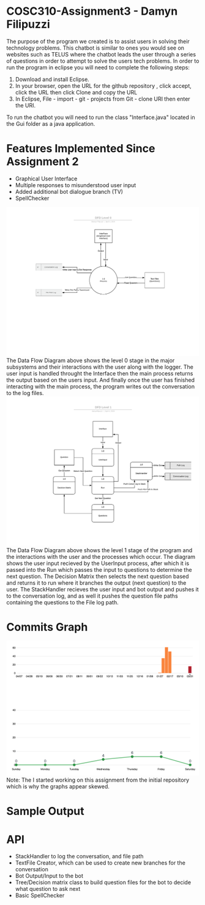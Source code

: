 # COSC310-Assignment3 - Damyn Filipuzzi


The purpose of the program we created is to assist users in solving their technology problems. This chatbot is similar to ones you would see on websites such as TELUS where the chatbot leads the user through a series of questions in order to attempt to solve the users tech problems. In order to run the program in eclipse you will need to complete the following steps:


1.	Download and install Eclipse.
2.	In your browser, open the URL for the github repository , click accept, click the URL then click Clone and copy the URL
3.	In Eclipse, File - import - git - projects from Git - clone URI then enter the URI.


To run the chatbot you will need to run the class "Interface.java" located in the Gui folder as a java application.

# Features Implemented Since Assignment 2
 - Graphical User Interface
 - Multiple responses to misunderstood user input
 - Added additional bot dialogue branch (TV)
 - SpellChecker

![Image](ReadMeImages/DFDLevel0.png)
The Data Flow Diagram above shows the level 0 stage in the major subsystems and their interactions with the user along with the logger. The user input is handled throught the Interface then the main process returns the output based on the users input. And finally once the user has finished interacting with the main process, the program writes out the conversation to the log files.
![Image](ReadMeImages/DFDLevel1.png)
The Data Flow Diagram above shows the level 1 stage of the program and the interactions with the user and the processes which occur. The diagram shows the user input recieved by the UserInput process, after which it is passed into the Run which passes the input to questions to determine the next question. The Decision Matrix then selects the next question based and returns it to run where it branches the output (next question) to the user. The StackHandler recieves the user input and bot output and pushes it to the conversation log, and as well it pushes the question file paths containing the questions to the File log path.

# Commits Graph
![Image](ReadMeImages/graph.png)
Note: The I started working on this assignment from the initial repository which is why the graphs appear skewed.
# Sample Output


# API
- StackHandler to log the conversation, and file path
- TextFile Creator, which can be used to create new branches for the conversation
- Bot Output/Input to the bot
- Tree/Decision matrix class to build question files for the bot to decide what question to ask next
- Basic SpellChecker
